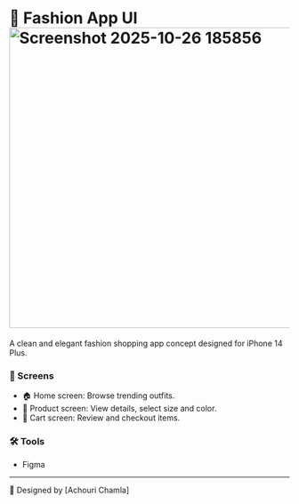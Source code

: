 
# 👗 Fashion App UI<img width="610" height="541" alt="Screenshot 2025-10-26 185856" src="https://github.com/user-attachments/assets/17d84d15-4ae9-4802-9d47-cd81c1f40403" />


A clean and elegant fashion shopping app concept designed for iPhone 14 Plus.

### 📱 Screens
- 🏠 Home screen: Browse trending outfits.
- 👗 Product screen: View details, select size and color.
- 🛒 Cart screen: Review and checkout items.

### 🛠️ Tools
- Figma
  


---
💖 Designed by [Achouri Chamla]
